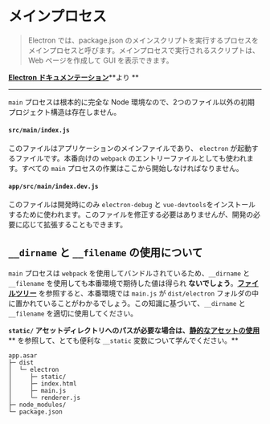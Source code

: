 # メインプロセス

> Electron では、package.json のメインスクリプトを実行するプロセスをメインプロセスと呼びます。メインプロセスで実行されるスクリプトは、Web ページを作成して GUI を表示できます。

[**Electron ドキュメンテーション**](http://electron.atom.io/docs/tutorial/quick-start/#main-process)**より **

---

`main` プロセスは根本的に完全な Node 環境なので、2つのファイル以外の初期プロジェクト構造は存在しません。

#### `src/main/index.js`

このファイルはアプリケーションのメインファイルであり、 `electron` が起動するファイルです。本番向けの `webpack` のエントリーファイルとしても使われます。すべての `main` プロセスの作業はここから開始しなければなりません。

#### `app/src/main/index.dev.js`

このファイルは開発時にのみ `electron-debug` と `vue-devtools`をインストールするために使われます。このファイルを修正する必要はありませんが、開発の必要に応じて拡張することもできます。

## `__dirname` と `__filename` の使用について

`main` プロセスは `webpack` を使用してバンドルされているため、`__dirname` と `__filename` を使用しても本番環境で期待した値は得られ **ないでしょう**。[**ファイルツリー**](/file-tree.md) を参照すると、本番環境では `main.js` が `dist/electron` フォルダの中に置かれていることがわかるでしょう。この知識に基づいて、`__dirname` と `__filename` を適切に使用してください。

**`static/` アセットディレクトリへのパスが必要な場合は、**[**静的なアセットの使用**](/using-static-assets.md)** を参照して、とても便利な `__static` 変数について学んでください。**

```
app.asar
├─ dist
│  └─ electron
│     ├─ static/
│     ├─ index.html
│     ├─ main.js
│     └─ renderer.js
├─ node_modules/
└─ package.json
```
